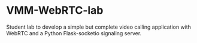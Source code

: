 # VMM-WebRTC-lab
Student lab to develop a simple but complete video calling application with WebRTC and a Python Flask-socketio signaling server.
